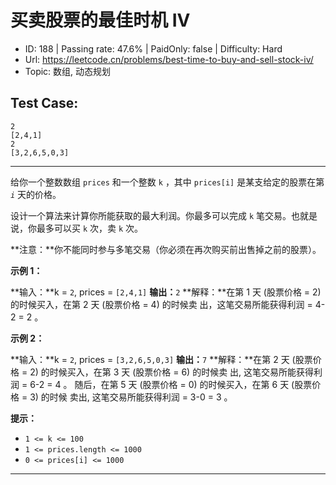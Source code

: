 # 买卖股票的最佳时机 IV

* ID: 188     | Passing rate: 47.6% | PaidOnly: false  | Difficulty: Hard
* Url: https://leetcode.cn/problems/best-time-to-buy-and-sell-stock-iv/
* Topic: 数组, 动态规划

## Test Case:

```
2
[2,4,1]
2
[3,2,6,5,0,3]
```

---

给你一个整数数组 `prices` 和一个整数 `k` ，其中 `prices[i]` 是某支给定的股票在第
*`i`* 天的价格。

设计一个算法来计算你所能获取的最大利润。你最多可以完成 `k`
笔交易。也就是说，你最多可以买 `k` 次，卖 `k` 次。

**注意：**你不能同时参与多笔交易（你必须在再次购买前出售掉之前的股票）。


**示例 1：**

**输入：**k = `2`, prices = `[2,4,1]`
**输出：**`2`
**解释：**在第 1 天 (股票价格 = 2) 的时候买入，在第 2 天 (股票价格 = 4) 的时候卖
出，这笔交易所能获得利润 = 4-2 = 2 。

**示例 2：**

**输入：**k = `2`, prices = `[3,2,6,5,0,3]`
**输出：**`7`
**解释：**在第 2 天 (股票价格 = 2) 的时候买入，在第 3 天 (股票价格 = 6) 的时候卖
出, 这笔交易所能获得利润 = 6-2 = 4 。
     随后，在第 5 天 (股票价格 = 0) 的时候买入，在第 6 天 (股票价格 = 3) 的时候
卖出, 这笔交易所能获得利润 = 3-0 = 3 。


**提示：**

* `1 <= k <= 100`
* `1 <= prices.length <= 1000`
* `0 <= prices[i] <= 1000`

---
